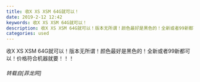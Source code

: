 ```yaml
---
title: 收X XS XSM 64G就可以！
date: 2019-2-12 12:42
keywords: 收X XS XSM 64G就可以！
description: 收X XS XSM 64G就可以！版本无所谓！颜色最好是黑色的！全新或者99新都可以！价格符合机器就要！！！
categories: used
---
```

<td class="t_f" id="postmessage_2974754">

收X XS XSM 64G就可以！版本无所谓！颜色最好是黑色的！全新或者99新都可以！价格符合机器就要！！！</td>
###### 转载自[菲龙网]